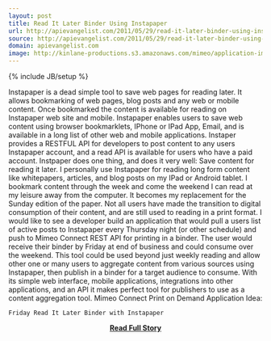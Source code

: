 ```yaml
---
layout: post
title: Read It Later Binder Using Instapaper
url: http://apievangelist.com/2011/05/29/read-it-later-binder-using-instapaper/
source: http://apievangelist.com/2011/05/29/read-it-later-binder-using-instapaper/
domain: apievangelist.com
image: http://kinlane-productions.s3.amazonaws.com/mimeo/application-images/instapaper-logo-250.png
---
```

{% include JB/setup %}<p>Instapaper is a dead simple tool to save web pages for reading later. It allows bookmarking of web pages, blog posts and any web or mobile content. Once bookmarked the content is available for reading on Instapaper web site and mobile.
Instapaper enables users to save web content using browser bookmarklets, IPhone or IPad App, Email, and is available in a long list of other web and mobile applications.
Instaper provides a RESTFUL API for developers to post content to any users Instapaper account, and a read API is available for users who have a paid account.
Instpaper does one thing, and does it very well: Save content for reading it later.
I personally use Instapaper for reading long form content like whitepapers, articles, and blog posts on my IPad or Android tablet.  I bookmark content through the week and come the weekend I can read at my leisure away from the computer. It becomes my replacement for the Sunday edition of the paper.
Not all users have made the transition to digital consumption of their content, and are still used to reading in a print format.
I would like to see a developer build an application that would pull a users list of active posts to Instapaper every Thursday night (or other schedule) and push to Mimeo Connect REST API for printing in a binder. The user would receive their binder by Friday at end of business and could consume over the weekend.
This tool could be used beyond just weekly reading and allow other one or many users to aggregate content from various sources using Instapaper, then publish in a binder for a target audience to consume.
With its simple web interface, mobile applications, integrations into  other applications, and an API it makes perfect tool for publishers to  use as a content aggregation tool.
Mimeo Connect Print on Demand Application Idea:

	Friday Read It Later Binder with Instapaper
</p>
<center><p><a href="http://apievangelist.com/2011/05/29/read-it-later-binder-using-instapaper/" style='padding:25px; font-sze:18px; font-weight: bold;'>Read Full Story</a></p></center>
